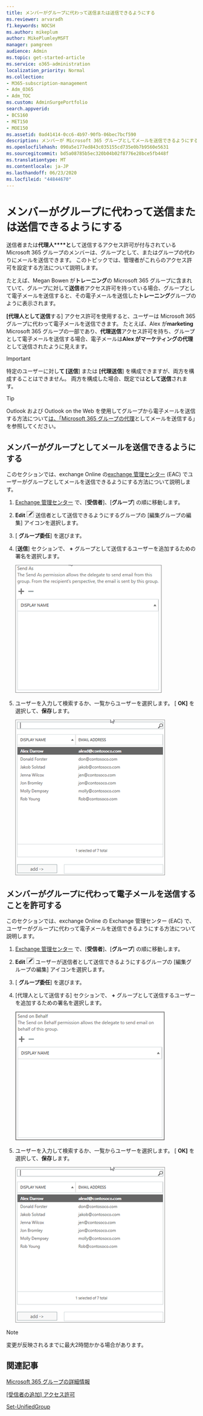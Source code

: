 ```yaml
---
title: メンバーがグループに代わって送信または送信できるようにする
ms.reviewer: arvaradh
f1.keywords: NOCSH
ms.author: mikeplum
author: MikePlumleyMSFT
manager: pamgreen
audience: Admin
ms.topic: get-started-article
ms.service: o365-administration
localization_priority: Normal
ms.collection:
- M365-subscription-management
- Adm_O365
- Adm_TOC
ms.custom: AdminSurgePortfolio
search.appverid:
- BCS160
- MET150
- MOE150
ms.assetid: 0ad41414-0cc6-4b97-90fb-06bec7bcf590
description: メンバーが Microsoft 365 グループとしてメールを送信できるようにする方法、または Microsoft 365 グループの代理としてメールを送信できるようにする方法について説明します。
ms.openlocfilehash: 090a5e177ed843c035155cd735e0b7b9560e5631
ms.sourcegitcommit: bd5a08785b5ec320b04b02f8776e28bce5fb448f
ms.translationtype: MT
ms.contentlocale: ja-JP
ms.lasthandoff: 06/23/2020
ms.locfileid: "44844670"
---
```

# <a name="allow-members-to-send-as-or-send-on-behalf-of-a-group"></a>メンバーがグループに代わって送信または送信できるようにする

送信者または**代理人****と**して送信するアクセス許可が付与されている Microsoft 365 グループのメンバーは、グループとして、またはグループの代わりにメールを送信できます。 このトピックでは、管理者がこれらのアクセス許可を設定する方法について説明します。
  
たとえば、Megan Bowen が**トレーニング**の Microsoft 365 グループに含まれていて、グループに対して**送信**者アクセス許可を持っている場合、グループとして電子メールを送信すると、その電子メールを送信した**トレーニング**グループのように表示されます。 
  
**[代理人として送信**する] アクセス許可を使用すると、ユーザーは Microsoft 365 グループに代わって電子メールを送信できます。 たとえば、Alex が**marketing** Microsoft 365 グループの一部であり、**代理送信**アクセス許可を持ち、グループとして電子メールを送信する場合、電子メールは**Alex がマーケティングの代理**として送信されたように見えます。

> [!IMPORTANT]
> 特定のユーザーに対し**て [送信**] または **[代理送信**] を構成できますが、両方を構成することはできません。 両方を構成した場合、既定では**として送信**されます。

> [!TIP]
> Outlook および Outlook on the Web を使用してグループから電子メールを送信する方法について[は、「Microsoft 365 グループの代理](https://support.microsoft.com/office/0f4964af-aec6-484b-a65c-0434df8cdb6b)としてメールを送信する」を参照してください。
    
## <a name="allow-members-to-send-email-as-a-group"></a>メンバーがグループとしてメールを送信できるようにする

このセクションでは、exchange Online の[exchange 管理センター](https://go.microsoft.com/fwlink/p/?linkid=2059104) (EAC) でユーザーがグループとしてメールを送信できるようにする方法について説明します。
  
1. <a href="https://go.microsoft.com/fwlink/p/?linkid=2059104" target="_blank">Exchange 管理センター</a> で、[**受信者**]、[**グループ**] の順に移動します。
    
2. **Edit** ![ ユーザーが ](../../media/0cfcb590-dc51-4b4f-9276-bb2ce300d87e.png) 送信者として送信できるようにするグループの [編集グループの編集] アイコンを選択します。   
    
3. [ **グループ委任**] を選びます。
    
4. [**送信**] セクションで、 **+** グループとして送信するユーザーを追加するための署名を選択します。 
    
    ![プラス記号を選択して、Microsoft 365 グループとして送信するユーザーを追加します。](../../media/1df167f6-1eff-4f98-9ecd-4230fab46557.png)
  
5. ユーザーを入力して検索するか、一覧からユーザーを選択します。 [ **OK]** を選択して、**保存**します。
    
    ![リストからユーザーを検索または選択するには、「」と入力します。](../../media/522919cf-664c-4a25-8076-c51c8c9fbe43.png)
  
## <a name="allow-members-to-send-email-on-behalf-of-a-group"></a>メンバーがグループに代わって電子メールを送信することを許可する

このセクションでは、exchange Online の Exchange 管理センター (EAC) で、ユーザーがグループに代わって電子メールを送信できるようにする方法について説明します。
  
1. <a href="https://go.microsoft.com/fwlink/p/?linkid=2059104" target="_blank">Exchange 管理センター</a> で、[**受信者**]、[**グループ**] の順に移動します。
    
2. **Edit** ![ ](../../media/0cfcb590-dc51-4b4f-9276-bb2ce300d87e.png) ユーザーが送信者として送信できるようにするグループの [編集グループの編集] アイコンを選択します。 
    
3. [ **グループ委任**] を選びます。
    
4. [代理人として送信する] セクションで、 **+** グループとして送信するユーザーを追加するための署名を選択します。 
    
    ![プラス記号を選択して、Microsoft 365 グループとして送信するユーザーを追加します。](../../media/2bae0579-8907-4d6b-8920-ddd6555897b4.png)
  
5. ユーザーを入力して検索するか、一覧からユーザーを選択します。 [ **OK]** を選択して、**保存**します。
    
    ![リストからユーザーを検索または選択するには、「」と入力します。](../../media/522919cf-664c-4a25-8076-c51c8c9fbe43.png)
    
> [!NOTE]
> 変更が反映されるまでに最大2時間かかる場合があります。

## <a name="related-articles"></a>関連記事

[Microsoft 365 グループの詳細情報](https://support.microsoft.com/office/b565caa1-5c40-40ef-9915-60fdb2d97fa2)

[[受信者の追加] アクセス許可](https://go.microsoft.com/fwlink/p/?LinkId=723960)

[Set-UnifiedGroup](https://go.microsoft.com/fwlink/p/?LinkId=616189)
